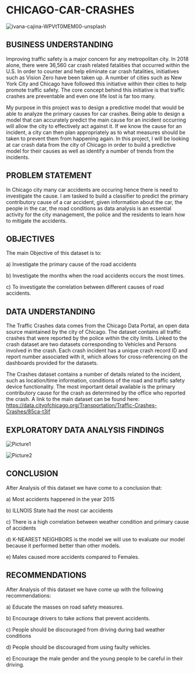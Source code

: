 # CHICAGO-CAR-CRASHES

![ivana-cajina-WPVtT0MEM00-unsplash](https://github.com/christinekirimi/CHICAGO-CAR-CRASHES/assets/136499900/33c89d79-aaca-4b6d-b045-fa8134a50aed)

## BUSINESS UNDERSTANDING

Improving traffic safety is a major concern for any metropolitan city. In 2018 alone, there were 36,560 car crash related fatalities that occurred within the U.S. In order to counter and help eliminate car crash fatalities, initiatives such as Vision Zero have been taken up. A number of cities such as New York City and Chicago have followed this initiative within their cities to help promote traffic safety. The core concept behind this initiative is that traffic crashes are preventable and even one life lost is far too many.

My purpose in this project was to design a predictive model that would be able to analyze the primary causes for car crashes. Being able to design a model that can accurately predict the main cause for an incident occurring will allow the city to effectively act against it. If we know the cause for an incident, a city can then plan appropriately as to what measures should be taken to prevent them from happening again. In this project, I will be looking at car crash data from the city of Chicago in order to build a predictive model for their causes as well as identify a number of trends from the incidents.

## PROBLEM STATEMENT

In Chicago city many car accidents are occuring hence there is need to investigate the cause. I am tasked to build a classifier to predict the primary contributory cause of a car accident, given information about the car, the people in the car, the road conditions as data analysis is an essential activity for the city management, the police and the residents to learn how to mitigate the accidents.

## OBJECTIVES
The main Objective of this dataset is to:

a) Investigate the primary cause of the road accidents

b) Investigate the months when the road accidents occurs the most times.

c) To investigate the correlation between different causes of road accidents.


## DATA UNDERSTANDING
The Traffic Crashes data comes from the Chicago Data Portal, an open data source maintained by the city of Chicago. The dataset contains all traffic crashes that were reported by the police within the city limits. Linked to the crash dataset are two datasets corresponding to Vehicles and Persons involved in the crash. Each crash incident has a unique crash record ID and report number associated with it, which allows for cross-referencing on the dashboards provided for the datasets.

The Crashes dataset contains a number of details related to the incident, such as location/time information, conditions of the road and traffic safety device functionality. The most important detail available is the primary contributory cause for the crash as determined by the office who reported the crash.
A link to the main dataset can be found here: https://data.cityofchicago.org/Transportation/Traffic-Crashes-Crashes/85ca-t3if

## EXPLORATORY DATA ANALYSIS FINDINGS
![Picture1](https://github.com/christinekirimi/CHICAGO-CAR-CRASHES/assets/136499900/44ea24ea-bead-41e5-a440-03b32e3c61e9)

![Picture2](https://github.com/christinekirimi/CHICAGO-CAR-CRASHES/assets/136499900/1dd482cb-b064-478a-9a40-c4a5d597727e)

## CONCLUSION
After Analysis of this dataset we have come to a conclusion that:

a) Most accidents happened in the year 2015

b) ILLNOIS  State had the most car accidents

c) There is a high correlation between weather condition and primary cause of accidents

d) K-NEAREST NEIGHBORS is the model we will use to evaluate our model because it performed better than other models.

e) Males caused more accidents compared to Females.

## RECOMMENDATIONS

After Analysis of this dataset we have come up with the following recommendations:

a) Educate the masses on road safety measures.

b) Encourage drivers to take actions that prevent accidents.

c) People should be discouraged from driving during bad weather conditions

d) People should be discouraged from using faulty vehicles.

e) Encourage the male gender and the young people to be careful in their driving.




